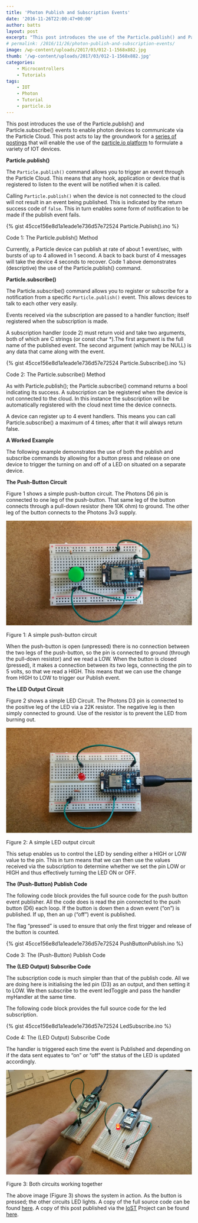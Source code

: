 ```yaml
---
title: 'Photon Publish and Subscription Events'
date: '2016-11-26T22:00:47+00:00'
author: batts
layout: post
excerpt: "This post introduces the use of the Particle.publish() and Particle.subscribe() events to enable photon devices to communicate via the Particle Cloud. This post acts to lay the groundwork"
# permalink: /2016/11/26/photon-publish-and-subscription-events/
image: /wp-content/uploads/2017/03/012-1-1568x882.jpg
thumb: '/wp-content/uploads/2017/03/012-1-1568x882.jpg'
categories: 
    - Microcontrollers
    - Tutorials
tags:
    - IOT
    - Photon
    - Tutorial
    - particle.io
---
```


This post introduces the use of the Particle.publish() and Particle.subscribe() events to enable photon devices to communicate via the Particle Cloud. This post acts to lay the groundwork for a [series of postings](/categories/particle.io/) that will enable the use of the [particle.io platform](https://www.particle.io/) to formulate a variety of IOT devices.

**Particle.publish()**

The `Particle.publish()` command allows you to trigger an event through the Particle Cloud. This means that any hook, application or device that is registered to listen to the event will be notified when it is called.

Calling `Particle.publish()` when the device is not connected to the cloud will not result in an event being published. This is indicated by the return success code of `false`. This in turn enables some form of notification to be made if the publish event fails.

{% gist 45cce156e8d1a1eade1e736d57e72524 Particle.Publish().ino %}

<span class="caption">Code 1: The Particle.publish() Method</span>

Currently, a Particle device can publish at rate of about 1 event/sec, with bursts of up to 4 allowed in 1 second. A back to back burst of 4 messages will take the device 4 seconds to recover. Code 1 above demonstrates (descriptive) the use of the Particle.publish() command.

**Particle.subscribe()**

The Particle.subscribe() command allows you to register or subscribe for a notification from a specific `Particle.publish()` event. This allows devices to talk to each other very easily.

Events received via the subscription are passed to a handler function; itself registered when the subscription is made.

A subscription handler (code 2) must return void and take two arguments, both of which are C strings (or const char \*).The first argument is the full name of the published event. The second argument (which may be NULL) is any data that came along with the event.

{% gist 45cce156e8d1a1eade1e736d57e72524 Particle.Subscribe().ino %}

<span class="caption">Code 2: The Particle.subscribe() Method</span>

As with Particle.publish(); the Particle.subscribe() command returns a bool indicating its success. A subscription can be registered when the device is not connected to the cloud. In this instance the subscription will be automatically registered with the cloud next time the device connects.

A device can register up to 4 event handlers. This means you can call Particle.subscribe() a maximum of 4 times; after that it will always return false.

**A Worked Example**

The following example demonstrates the use of both the publish and subscribe commands by allowing for a button press and release on one device to trigger the turning on and off of a LED on situated on a separate device.

**The Push-Button Circuit**

Figure 1 shows a simple push-button circuit. The Photons D6 pin is connected to one leg of the push-button. That same leg of the button connects through a pull-down resistor (here 10K ohm) to ground. The other leg of the button connects to the Photons 3v3 supply.

[![](/wp-content/uploads/2017/03/015-1024x576.jpg)](/wp-content/uploads/2017/03/015-1.jpg)

<span class="caption">Figure 1: A simple push-button circuit</span>

When the push-button is open (unpressed) there is no connection between the two legs of the push-button, so the pin is connected to ground (through the pull-down resistor) and we read a LOW. When the button is closed (pressed), it makes a connection between its two legs, connecting the pin to 5 volts, so that we read a HIGH. This means that we can use the change from HIGH to LOW to trigger our Publish event.

**The LED Output Circuit**

Figure 2 shows a simple LED Circuit. The Photons D3 pin is connected to the positive leg of the LED via a 22K resistor. The negative leg is then simply connected to ground. Use of the resistor is to prevent the LED from burning out.

[![](/wp-content/uploads/2017/03/013-1024x576.jpg)](/wp-content/uploads/2017/03/013-1.jpg)

<span class="caption">Figure 2: A simple LED output circuit</span>

This setup enables us to control the LED by sending either a HIGH or LOW value to the pin. This in turn means that we can then use the values received via the subscription to determine whether we set the pin LOW or HIGH and thus effectively turning the LED ON or OFF.

**The (Push-Button) Publish Code**

The following code block provides the full source code for the push button event publisher. All the code does is read the pin connected to the push button (D6) each loop. If the button is down then a down event (“on”) is published. If up, then an up (“off”) event is published.

The flag “pressed” is used to ensure that only the first trigger and release of the button is counted.

{% gist 45cce156e8d1a1eade1e736d57e72524 PushButtonPublish.ino %}

<span class="caption">Code 3: The (Push-Button) Publish Code</span>

**The (LED Output) Subscribe Code**

The subscription code is much simpler than that of the publish code. All we are doing here is initialising the led pin (D3) as an output, and then setting it to LOW. We then subscribe to the event ledToggle and pass the handler myHandler at the same time.

The following code block provides the full source code for the led subscription.

{% gist 45cce156e8d1a1eade1e736d57e72524 LedSubscribe.ino %}

<span class="caption">Code 4: The (LED Output) Subscribe Code</span>

The handler is triggered each time the event is Published and depending on if the data sent equates to “on” or “off” the status of the LED is updated accordingly.

[![](/wp-content/uploads/2017/03/012-1024x576.jpg)](/wp-content/uploads/2017/03/012-1.jpg)

<span class="caption">Figure 3: Both circuits working together</span>

The above image (Figure 3) shows the system in action. As the button is pressed; the other circuits LED lights. A copy of the full source code can be found [here](https://gist.github.com/dyadica/45cce156e8d1a1eade1e736d57e72524). A copy of this post published via the [IoST](http://aninternetofsoftthings.com) Project can be found [here](http://aninternetofsoftthings.com/blog/photon-publish-and-subscription-events/).